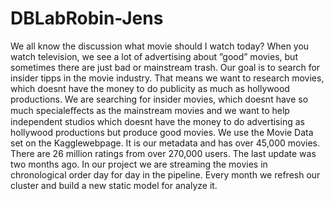 # DBLabRobin-Jens

We all know the discussion what movie should I watch today? When you watch television, we see a lot of advertising about ”good” movies, but sometimes there are just bad or mainstream trash. 
Our goal is to search for insider tipps in the movie industry. 
That means we want to research movies, which doesnt have the money to do publicity as much as hollywood productions. 
We are searching for insider movies, which doesnt have so much specialeﬀects as the mainstream movies and we want to help independent studios which doesnt have the money to do advertising as hollywood productions but produce good movies.
We use the Movie Data set on the Kagglewebpage. It is our metadata and has over 45,000 movies. 
There are 26 million ratings from over 270,000 users. The last update was two months ago. 
In our project we are streaming the movies in chronological order day for day in the pipeline. 
Every month we refresh our cluster and build a new static model for analyze it.
